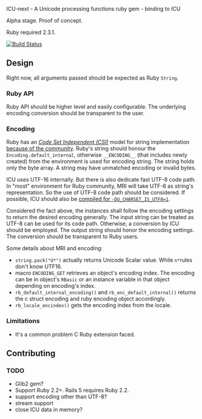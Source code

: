 ICU-next - A Unicode processing functions ruby gem - binding to ICU

Alpha stage. Proof of concept.

Ruby required 2.3.1.

[![Build Status](https://travis-ci.org/fantasticfears/icu4r-next.svg?branch=master)](https://travis-ci.org/fantasticfears/icu4r-next)

## Design

Right now, all arguments passed should be expected as Ruby `String`.

### Ruby API

Ruby API should be higher level and easily configurable.
The underlying encoding conversion should be transparent to the user.

### Encoding

Ruby has an [_Code Set Independent (CSI)_][ruby_m17n] model
for string implementation [because of the community][ruby_m17n_history].
Ruby's string should honour the `Encoding.default_internal`,
otherwise `__ENCODING__` (that includes newly created)
from the environment is used for encoding string.
The string holds only the byte array. A string may have unmatched encoding
or invalid bytes.

ICU uses UTF-16 internally. But there is also dedicate fast UTF-8 code path.
In "most" environment for Ruby community,
MRI will take UTF-8 as string's representation.
So the use of UTF-8 code path should be considered.
If possible, ICU should also be [compiled for `-DU_CHARSET_IS_UTF8=1`][icu_doc_utf_8].

Considered the fact above, the instances shall follow the encoding settings
to return the desired encoding generally.
The input string can be treated as UTF-8 can be used for its code path.
Otherwise, a conversion by ICU should be employed.
The output string should honor the encoding settings.
The conversion should be transparent to Ruby users.

Some details about MRI and encoding:

- `string.pack("U*")` actually returns Unicode Scalar value.
While `n*`rules don't know UTF16.
- macro `ENCODING_GET` retrieves an object's encoding index.
The encoding can be in object's `RBasic` or an instance variable
in that object depending on encoding's index.
- `rb_default_internal_encoding()` and `rb_enc_default_internal()`
returns the c struct encoding and ruby encoding object accordingly.
- `rb_locale_encindex()` gets the encoding index from the locale.

### Limitations

- It's a common problem C Ruby extension faced.

## Contributing

### TODO

- Glib2 gem?
- Support Ruby 2.2+. Rails 5 requires Ruby 2.2.
- support encoding other than UTF-8?
- stream support
- close ICU data in memory?

[ruby_m17n]: http://yokolet.blogspot.se/2009/07/design-and-implementation-of-ruby-m17n.html
[ruby_m17n_history]: http://yehudakatz.com/2010/05/05/ruby-1-9-encodings-a-primer-and-the-solution-for-rails/
[icu_doc_utf_8]: http://userguide.icu-project.org/strings/utf-8
